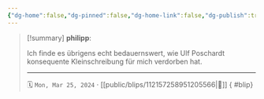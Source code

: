 ```yaml
---
{"dg-home":false,"dg-pinned":false,"dg-home-link":false,"dg-publish":true,"type":"blip","disabled rules":["yaml-title","yaml-title-alias","file-name-heading"],"title":"philipp on mastodon @ 2024-03-25","created-date":"2024-03-25T16:25:56","id":112157258951205570,"updated-date":"2025-05-02T08:50:43","dg-path":"blips/112157258951205566.md","permalink":"/blips/112157258951205566/","dgPassFrontmatter":true,"created":"2024-03-25T16:25:56","updated":"2025-05-02T08:50:43"}
---
```


> [!summary] **philipp**:
>
> Ich finde es übrigens echt bedauernswert, wie Ulf Poschardt konsequente Kleinschreibung für mich verdorben hat.
> - - -
>
> 🗓️ `Mon, Mar 25, 2024` · [[public/blips/112157258951205566\|🔗]]
{ #blip}

